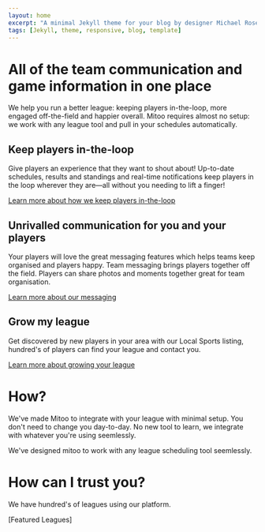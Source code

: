 ```yaml
---
layout: home
excerpt: "A minimal Jekyll theme for your blog by designer Michael Rose."
tags: [Jekyll, theme, responsive, blog, template]
---
```



<h1>All of the team communication and game information in one place</h1>

<p>We help you run a better league: keeping players in-the-loop, more engaged off-the-field and happier overall. Mitoo requires almost no setup: we work with any league tool and pull in your schedules automatically.</p>


## Keep players in-the-loop
Give players an experience that they want to shout about! Up-to-date schedules, results and standings and real-time notifications keep players in the loop wherever they are—all without you needing to lift a finger!

<a href="autopilot.html">Learn more about how we keep players in-the-loop</a>


## Unrivalled communication for you and your players
Your players will love the great messaging features which helps teams keep organised and players happy. Team messaging brings players together off the field. Players can share photos and moments together  great for team organisation.

<a href="messaging.html">Learn more about our messaging</a>

## Grow my league
Get discovered by new players in your area with our Local Sports listing, hundred's of players can find your league and contact you.

<a href="local-sports-listing.html">Learn more about growing your league</a>



# How?

We've made Mitoo to integrate with your league with minimal setup. You don't need to change you day-to-day. No new tool to learn, we integrate with whatever you're using seemlessly.

We've designed mitoo to work with any league scheduling tool seemlessly.


# How can I trust you?

We have hundred's of leagues using our platform.

[Featured Leagues]